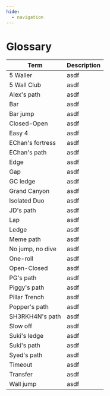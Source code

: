 ```yaml
---
hide:
  - navigation
---
```


# Glossary

| Term             | Description |
| ---------------- | ----------- |
| 5 Waller         | asdf        |
| 5 Wall Club      | asdf        |
| Alex's path      | asdf        |
| Bar              | asdf        |
| Bar jump         | asdf        |
| Closed-Open      | asdf        |
| Easy 4           | asdf        |
| EChan's fortress | asdf        |
| EChan's path     | asdf        |
| Edge             | asdf        |
| Gap              | asdf        |
| GC ledge         | asdf        |
| Grand Canyon     | asdf        |
| Isolated Duo     | asdf        |
| JD's path        | asdf        |
| Lap              | asdf        |
| Ledge            | asdf        |
| Meme path        | asdf        |
| No jump, no dive | asdf        |
| One-roll         | asdf        |
| Open-Closed      | asdf        |
| PG's path        | asdf        |
| Piggy's path     | asdf        |
| Pillar Trench    | asdf        |
| Popper's path    | asdf        |
| SH3RKH4N's path  | asdf        |
| Slow off         | asdf        |
| Suki's ledge     | asdf        |
| Suki's path      | asdf        |
| Syed's path      | asdf        |
| Timeout          | asdf        |
| Transfer         | asdf        |
| Wall jump        | asdf        |
